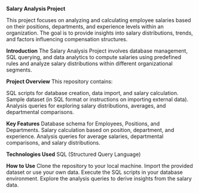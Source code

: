 **Salary Analysis Project**


This project focuses on analyzing and calculating employee salaries based on their positions, departments, and experience levels within an organization. The goal is to provide insights into salary distributions, trends, and factors influencing compensation structures.


**Introduction**
The Salary Analysis Project involves database management, SQL querying, and data analytics to compute salaries using predefined rules and analyze salary distributions within different organizational segments.

**Project Overview**
This repository contains:

SQL scripts for database creation, data import, and salary calculation.
Sample dataset (in SQL format or instructions on importing external data).
Analysis queries for exploring salary distributions, averages, and departmental comparisons.

**Key Features**
Database schema for Employees, Positions, and Departments.
Salary calculation based on position, department, and experience.
Analysis queries for average salaries, departmental comparisons, and salary distributions.

**Technologies Used**
SQL (Structured Query Language)

**How to Use**
Clone the repository to your local machine.
Import the provided dataset or use your own data.
Execute the SQL scripts in your database environment.
Explore the analysis queries to derive insights from the salary data.
